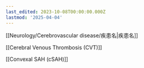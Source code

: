 ```yaml
---
last_edited: 2023-10-08T00:00:00.000Z
lastmod: '2025-04-04'
---
```





  

  

[[Neurology/Cerebrovascular disease/疾患名|疾患名]]

  

  

  

[[Cerebral Venous Thrombosis (CVT)]]

[[Convexal SAH (cSAH)]]
